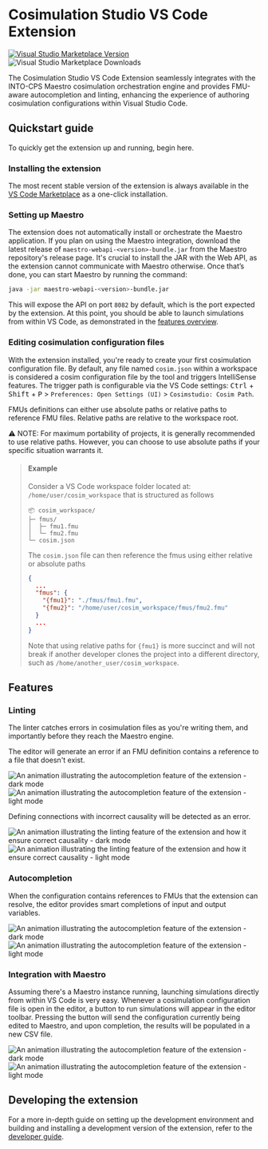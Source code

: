 # Cosimulation Studio VS Code Extension

[![Visual Studio Marketplace Version](https://img.shields.io/visual-studio-marketplace/v/intocps.cosimulation-studio)](https://marketplace.visualstudio.com/items?itemName=intocps.cosimulation-studio)
![Visual Studio Marketplace Downloads](https://img.shields.io/visual-studio-marketplace/d/intocps.cosimulation-studio)

The Cosimulation Studio VS Code Extension seamlessly integrates with the INTO-CPS Maestro cosimulation orchestration engine and provides FMU-aware autocompletion and linting, enhancing the experience of authoring cosimulation configurations within Visual Studio Code.

## Quickstart guide

To quickly get the extension up and running, begin here.

### Installing the extension

The most recent stable version of the extension is always available in the [VS Code Marketplace](https://marketplace.visualstudio.com/items?itemName=intocps.cosimulation-studio) as a one-click installation.

### Setting up Maestro

The extension does not automatically install or orchestrate the Maestro application. If you plan on using the Maestro integration, download the latest release of `maestro-webapi-<version>-bundle.jar` from the Maestro repository's release page. It's crucial to install the JAR with the Web API, as the extension cannot communicate with Maestro otherwise. Once that’s done, you can start Maestro by running the command:

```bash
java -jar maestro-webapi-<version>-bundle.jar
```

This will expose the API on port `8082` by default, which is the port expected by the extension. At this point, you should be able to launch simulations from within VS Code, as demonstrated in the [features overview](#integration-with-maestro).

### Editing cosimulation configuration files

With the extension installed, you're ready to create your first cosimulation configuration file. By default, any file named `cosim.json` within a workspace is considered a cosim configuration file by the tool and triggers IntelliSense features. The trigger path is configurable via the VS Code settings: <kbd>Ctrl</kbd> + <kbd>Shift</kbd> + <kbd>P</kbd> > `Preferences: Open Settings (UI)` > `Cosimstudio: Cosim Path`.

FMUs definitions can either use absolute paths or relative paths to reference FMU files. Relative paths are relative to the workspace root.

⚠️ NOTE: For maximum portability of projects, it is generally recommended to use relative paths. However, you can choose to use absolute paths if your specific situation warrants it.

> #### Example
>
> Consider a VS Code workspace folder located at: `/home/user/cosim_workspace` that is structured as follows
>
>```text
>📦 cosim_workspace/
>├─ fmus/
>│  ├─ fmu1.fmu
>│  └─ fmu2.fmu
>└─ cosim.json
>```
>
> The `cosim.json` file can then reference the fmus using either relative or absolute paths
>
> ```json
> {
>   ...
>   "fmus": {
>     "{fmu1}": "./fmus/fmu1.fmu",
>     "{fmu2}": "/home/user/cosim_workspace/fmus/fmu2.fmu"
>   }
>   ...
> }
>```
>
> Note that using relative paths for `{fmu1}` is more succinct and will not break if another developer clones the project into a different directory, such as `/home/another_user/cosim_workspace`.

## Features

### Linting

The linter catches errors in cosimulation files as you're writing them, and importantly before they reach the Maestro engine.

The editor will generate an error if an FMU definition contains a reference to a file that doesn't exist.

![An animation illustrating the autocompletion feature of the extension - dark mode](https://odin.cps.digit.au.dk/into-cps/cosim-studio/v0.1/dark/fmu_file_linting.webp#gh-dark-mode-only)
![An animation illustrating the autocompletion feature of the extension - light mode](https://odin.cps.digit.au.dk/into-cps/cosim-studio/v0.1/light/fmu_file_linting.webp#gh-light-mode-only)

Defining connections with incorrect causality will be detected as an error.

![An animation illustrating the linting feature of the extension and how it ensure correct causality - dark mode](https://odin.cps.digit.au.dk/into-cps/cosim-studio/v0.1/dark/fmu_causality_linting.webp#gh-dark-mode-only)
![An animation illustrating the linting feature of the extension and how it ensure correct causality - light mode](https://odin.cps.digit.au.dk/into-cps/cosim-studio/v0.1/light/fmu_causality_linting.webp#gh-light-mode-only)

### Autocompletion

When the configuration contains references to FMUs that the extension can resolve, the editor provides smart completions of input and output variables.

![An animation illustrating the autocompletion feature of the extension - dark mode](https://odin.cps.digit.au.dk/into-cps/cosim-studio/v0.1/dark/fmu_auto_completion.webp#gh-dark-mode-only)
![An animation illustrating the autocompletion feature of the extension - light mode](https://odin.cps.digit.au.dk/into-cps/cosim-studio/v0.1/light/fmu_auto_completion.webp#gh-light-mode-only)

### Integration with Maestro

Assuming there's a Maestro instance running, launching simulations directly from within VS Code is very easy. Whenever a cosimulation configuration file is open in the editor, a button to run simulations will appear in the editor toolbar. Pressing the button will send the configuration currently being edited to Maestro, and upon completion, the results will be populated in a new CSV file.

![An animation illustrating the autocompletion feature of the extension - dark mode](https://odin.cps.digit.au.dk/into-cps/cosim-studio/v0.1/dark/maestro_integration.webp#gh-dark-mode-only)
![An animation illustrating the autocompletion feature of the extension - light mode](https://odin.cps.digit.au.dk/into-cps/cosim-studio/v0.1/light/maestro_integration.webp#gh-light-mode-only)

## Developing the extension

For a more in-depth guide on setting up the development environment and building and installing a development version of the extension, refer to the [developer guide](./DEVELOPER.md).
